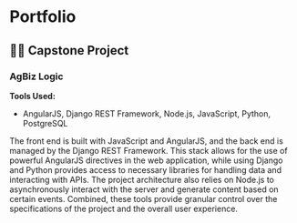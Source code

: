 <h1>Portfolio<br/></h1>
<h2>👨‍💻 Capstone Project</h2>
<h3>AgBiz Logic</h3>
<b>Tools Used:</b>

- AngularJS, Django REST Framework, Node.js, JavaScript, Python, PostgreSQL

The front end is built with JavaScript and AngularJS, and the back end is managed by the Django REST Framework. This stack allows for the use of powerful AngularJS directives in the web application, while using Django and Python provides access to necessary libraries for handling data and interacting with APIs. The project architecture also relies on Node.js to asynchronously interact with the server and generate content based on certain events. Combined, these tools provide granular control over the specifications of the project and the overall user experience.


<!--
**joshmadakor1/joshmadakor1** is a ✨ _special_ ✨ repository because its `README.md` (this file) appears on your GitHub profile.

Here are some ideas to get you started:

- 🔭 I’m currently working on ...
- 🌱 I’m currently learning ...
- 👯 I’m looking to collaborate on ...
- 🤔 I’m looking for help with ...
- 💬 Ask me about ...
- 📫 How to reach me: ...
- 😄 Pronouns: ...
- ⚡ Fun fact: ...
-->

